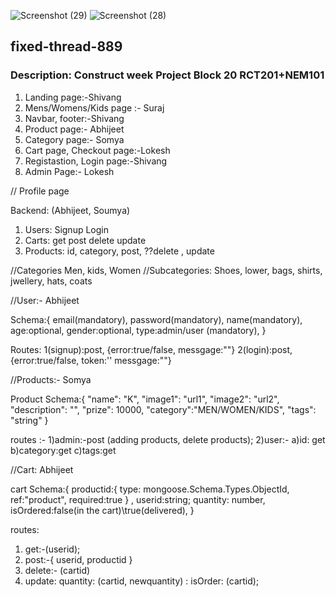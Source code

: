 ![Screenshot (29)](https://user-images.githubusercontent.com/103635044/208419259-3339ff4e-3e98-40e7-84f6-86c2fed8087c.png)
![Screenshot (28)](https://user-images.githubusercontent.com/103635044/208419268-a6b6502f-8a82-4758-a740-437538443e1c.png)
## fixed-thread-889

### Description: Construct week Project Block 20 RCT201+NEM101


1) Landing page:-Shivang
2) Mens/Womens/Kids page :- Suraj
3) Navbar, footer:-Shivang
4) Product page:- Abhijeet
5) Category page:- Somya
6) Cart page, Checkout page:-Lokesh
7) Registastion, Login page:-Shivang
8) Admin Page:- Lokesh

// Profile page


Backend: (Abhijeet, Soumya)
1) Users: Signup Login
2) Carts: get post delete update
3) Products: id, category, post, ??delete , update


//Categories Men, kids, Women
//Subcategories: Shoes, lower, bags, shirts, jwellery, hats, coats

//User:- Abhijeet

Schema:{
    email(mandatory),
    password(mandatory),
    name(mandatory),
    age:optional,
    gender:optional,
    type:admin/user (mandatory),
}

Routes:
1(signup):post, {error:true/false, messgage:""}
2(login):post, {error:true/false, token:'' messgage:""}


//Products:- Somya

Product Schema:{
    "name": "K",
    "image1": "url1",
    "image2": "url2",
    "description": "",
    "prize": 10000,
    "category":"MEN/WOMEN/KIDS",
    "tags": "string"
}

routes :-
1)admin:-post (adding products, delete products);
2)user:- a)id: get
        b)category:get
        c)tags:get


//Cart: Abhijeet

cart Schema:{
    productid:{
        type: mongoose.Schema.Types.ObjectId,
        ref:"product",
        required:true
    } ,
    userid:string;
    quantity: number,
    isOrdered:false(in the cart)\true(delivered),
}

routes:
1) get:-(userid);
2) post:-{
    userid, productid
}
3) delete:- (cartid)
4) update: quantity: (cartid, newquantity)
        : isOrder: (cartid);


